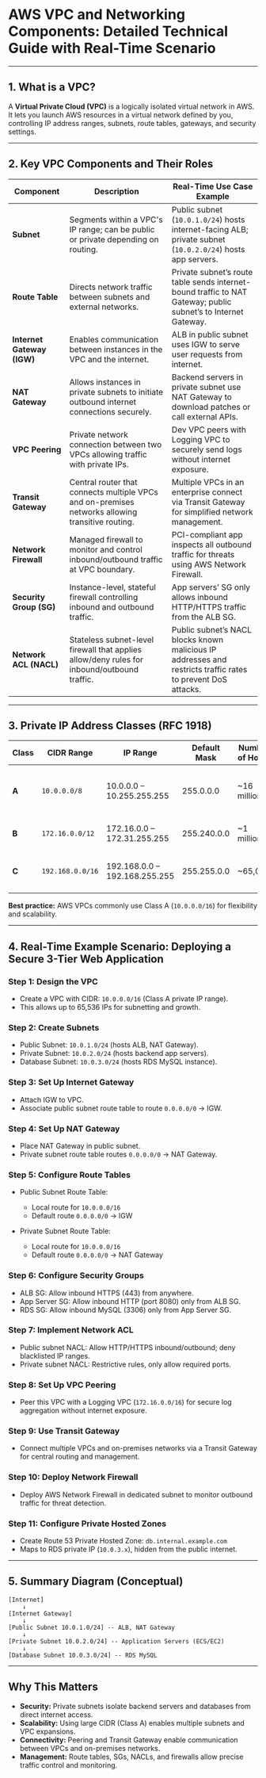 # AWS VPC and Networking Components: Detailed Technical Guide with Real-Time Scenario

---

## 1. What is a VPC?

A **Virtual Private Cloud (VPC)** is a logically isolated virtual network in AWS. It lets you launch AWS resources in a virtual network defined by you, controlling IP address ranges, subnets, route tables, gateways, and security settings.

---

## 2. Key VPC Components and Their Roles

| Component                  | Description                                                                                      | Real-Time Use Case Example                                                                                     |
| -------------------------- | ------------------------------------------------------------------------------------------------ | -------------------------------------------------------------------------------------------------------------- |
| **Subnet**                 | Segments within a VPC's IP range; can be public or private depending on routing.                 | Public subnet (`10.0.1.0/24`) hosts internet-facing ALB; private subnet (`10.0.2.0/24`) hosts app servers.     |
| **Route Table**            | Directs network traffic between subnets and external networks.                                   | Private subnet’s route table sends internet-bound traffic to NAT Gateway; public subnet’s to Internet Gateway. |
| **Internet Gateway (IGW)** | Enables communication between instances in the VPC and the internet.                             | ALB in public subnet uses IGW to serve user requests from internet.                                            |
| **NAT Gateway**            | Allows instances in private subnets to initiate outbound internet connections securely.          | Backend servers in private subnet use NAT Gateway to download patches or call external APIs.                   |
| **VPC Peering**            | Private network connection between two VPCs allowing traffic with private IPs.                   | Dev VPC peers with Logging VPC to securely send logs without internet exposure.                                |
| **Transit Gateway**        | Central router that connects multiple VPCs and on-premises networks allowing transitive routing. | Multiple VPCs in an enterprise connect via Transit Gateway for simplified network management.                  |
| **Network Firewall**       | Managed firewall to monitor and control inbound/outbound traffic at VPC boundary.                | PCI-compliant app inspects all outbound traffic for threats using AWS Network Firewall.                        |
| **Security Group (SG)**    | Instance-level, stateful firewall controlling inbound and outbound traffic.                      | App servers’ SG only allows inbound HTTP/HTTPS traffic from the ALB SG.                                        |
| **Network ACL (NACL)**     | Stateless subnet-level firewall that applies allow/deny rules for inbound/outbound traffic.      | Public subnet’s NACL blocks known malicious IP addresses and restricts traffic rates to prevent DoS attacks.   |

---

## 3. Private IP Address Classes (RFC 1918)

| Class | CIDR Range       | IP Range                      | Default Mask | Number of Hosts | Use Case                           |
| ----- | ---------------- | ----------------------------- | ------------ | --------------- | ---------------------------------- |
| **A** | `10.0.0.0/8`     | 10.0.0.0 – 10.255.255.255     | 255.0.0.0    | \~16 million    | Large corporate networks, AWS VPCs |
| **B** | `172.16.0.0/12`  | 172.16.0.0 – 172.31.255.255   | 255.240.0.0  | \~1 million     | Medium-sized networks              |
| **C** | `192.168.0.0/16` | 192.168.0.0 – 192.168.255.255 | 255.255.0.0  | \~65,000        | Small home or office networks      |

**Best practice:** AWS VPCs commonly use Class A (`10.0.0.0/16`) for flexibility and scalability.

---

## 4. Real-Time Example Scenario: Deploying a Secure 3-Tier Web Application

### Step 1: **Design the VPC**

* Create a VPC with CIDR: `10.0.0.0/16` (Class A private IP range).
* This allows up to 65,536 IPs for subnetting and growth.

### Step 2: **Create Subnets**

* Public Subnet: `10.0.1.0/24` (hosts ALB, NAT Gateway).
* Private Subnet: `10.0.2.0/24` (hosts backend app servers).
* Database Subnet: `10.0.3.0/24` (hosts RDS MySQL instance).

### Step 3: **Set Up Internet Gateway**

* Attach IGW to VPC.
* Associate public subnet route table to route `0.0.0.0/0` → IGW.

### Step 4: **Set Up NAT Gateway**

* Place NAT Gateway in public subnet.
* Private subnet route table routes `0.0.0.0/0` → NAT Gateway.

### Step 5: **Configure Route Tables**

* Public Subnet Route Table:

  * Local route for `10.0.0.0/16`
  * Default route `0.0.0.0/0` → IGW
* Private Subnet Route Table:

  * Local route for `10.0.0.0/16`
  * Default route `0.0.0.0/0` → NAT Gateway

### Step 6: **Configure Security Groups**

* ALB SG: Allow inbound HTTPS (443) from anywhere.
* App Server SG: Allow inbound HTTP (port 8080) only from ALB SG.
* RDS SG: Allow inbound MySQL (3306) only from App Server SG.

### Step 7: **Implement Network ACL**

* Public subnet NACL: Allow HTTP/HTTPS inbound/outbound; deny blacklisted IP ranges.
* Private subnet NACL: Restrictive rules, only allow required ports.

### Step 8: **Set Up VPC Peering**

* Peer this VPC with a Logging VPC (`172.16.0.0/16`) for secure log aggregation without internet exposure.

### Step 9: **Use Transit Gateway**

* Connect multiple VPCs and on-premises networks via a Transit Gateway for central routing and management.

### Step 10: **Deploy Network Firewall**

* Deploy AWS Network Firewall in dedicated subnet to monitor outbound traffic for threat detection.

### Step 11: **Configure Private Hosted Zones**

* Create Route 53 Private Hosted Zone: `db.internal.example.com`
* Maps to RDS private IP (`10.0.3.x`), hidden from the public internet.

---

## 5. Summary Diagram (Conceptual)

```
[Internet]
    ↓
[Internet Gateway]
    ↓
[Public Subnet 10.0.1.0/24] -- ALB, NAT Gateway
    ↓
[Private Subnet 10.0.2.0/24] -- Application Servers (ECS/EC2)
    ↓
[Database Subnet 10.0.3.0/24] -- RDS MySQL
```

---

## Why This Matters

* **Security:** Private subnets isolate backend servers and databases from direct internet access.
* **Scalability:** Using large CIDR (Class A) enables multiple subnets and VPC expansions.
* **Connectivity:** Peering and Transit Gateway enable communication between VPCs and on-premises networks.
* **Management:** Route tables, SGs, NACLs, and firewalls allow precise traffic control and monitoring.

